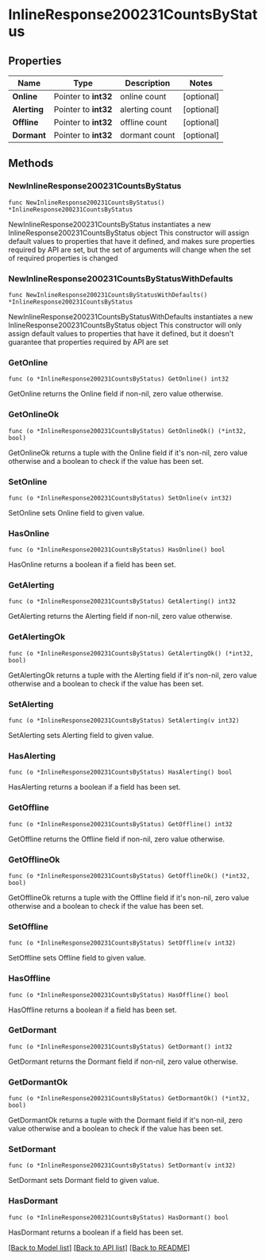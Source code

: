 # InlineResponse200231CountsByStatus

## Properties

Name | Type | Description | Notes
------------ | ------------- | ------------- | -------------
**Online** | Pointer to **int32** | online count | [optional] 
**Alerting** | Pointer to **int32** | alerting count | [optional] 
**Offline** | Pointer to **int32** | offline count | [optional] 
**Dormant** | Pointer to **int32** | dormant count | [optional] 

## Methods

### NewInlineResponse200231CountsByStatus

`func NewInlineResponse200231CountsByStatus() *InlineResponse200231CountsByStatus`

NewInlineResponse200231CountsByStatus instantiates a new InlineResponse200231CountsByStatus object
This constructor will assign default values to properties that have it defined,
and makes sure properties required by API are set, but the set of arguments
will change when the set of required properties is changed

### NewInlineResponse200231CountsByStatusWithDefaults

`func NewInlineResponse200231CountsByStatusWithDefaults() *InlineResponse200231CountsByStatus`

NewInlineResponse200231CountsByStatusWithDefaults instantiates a new InlineResponse200231CountsByStatus object
This constructor will only assign default values to properties that have it defined,
but it doesn't guarantee that properties required by API are set

### GetOnline

`func (o *InlineResponse200231CountsByStatus) GetOnline() int32`

GetOnline returns the Online field if non-nil, zero value otherwise.

### GetOnlineOk

`func (o *InlineResponse200231CountsByStatus) GetOnlineOk() (*int32, bool)`

GetOnlineOk returns a tuple with the Online field if it's non-nil, zero value otherwise
and a boolean to check if the value has been set.

### SetOnline

`func (o *InlineResponse200231CountsByStatus) SetOnline(v int32)`

SetOnline sets Online field to given value.

### HasOnline

`func (o *InlineResponse200231CountsByStatus) HasOnline() bool`

HasOnline returns a boolean if a field has been set.

### GetAlerting

`func (o *InlineResponse200231CountsByStatus) GetAlerting() int32`

GetAlerting returns the Alerting field if non-nil, zero value otherwise.

### GetAlertingOk

`func (o *InlineResponse200231CountsByStatus) GetAlertingOk() (*int32, bool)`

GetAlertingOk returns a tuple with the Alerting field if it's non-nil, zero value otherwise
and a boolean to check if the value has been set.

### SetAlerting

`func (o *InlineResponse200231CountsByStatus) SetAlerting(v int32)`

SetAlerting sets Alerting field to given value.

### HasAlerting

`func (o *InlineResponse200231CountsByStatus) HasAlerting() bool`

HasAlerting returns a boolean if a field has been set.

### GetOffline

`func (o *InlineResponse200231CountsByStatus) GetOffline() int32`

GetOffline returns the Offline field if non-nil, zero value otherwise.

### GetOfflineOk

`func (o *InlineResponse200231CountsByStatus) GetOfflineOk() (*int32, bool)`

GetOfflineOk returns a tuple with the Offline field if it's non-nil, zero value otherwise
and a boolean to check if the value has been set.

### SetOffline

`func (o *InlineResponse200231CountsByStatus) SetOffline(v int32)`

SetOffline sets Offline field to given value.

### HasOffline

`func (o *InlineResponse200231CountsByStatus) HasOffline() bool`

HasOffline returns a boolean if a field has been set.

### GetDormant

`func (o *InlineResponse200231CountsByStatus) GetDormant() int32`

GetDormant returns the Dormant field if non-nil, zero value otherwise.

### GetDormantOk

`func (o *InlineResponse200231CountsByStatus) GetDormantOk() (*int32, bool)`

GetDormantOk returns a tuple with the Dormant field if it's non-nil, zero value otherwise
and a boolean to check if the value has been set.

### SetDormant

`func (o *InlineResponse200231CountsByStatus) SetDormant(v int32)`

SetDormant sets Dormant field to given value.

### HasDormant

`func (o *InlineResponse200231CountsByStatus) HasDormant() bool`

HasDormant returns a boolean if a field has been set.


[[Back to Model list]](../README.md#documentation-for-models) [[Back to API list]](../README.md#documentation-for-api-endpoints) [[Back to README]](../README.md)


